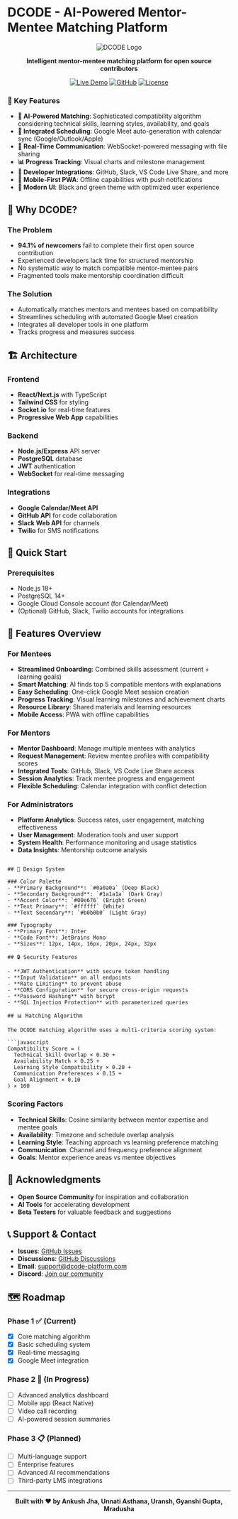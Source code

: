 # DCODE - AI-Powered Mentor-Mentee Matching Platform

<div align="center">

![DCODE Logo](https://img.shields.io/badge/DCODE-Mentor%20Matching-00e676?style=for-the-badge&logo=code&logoColor=white)

**Intelligent mentor-mentee matching platform for open source contributors**

[![Live Demo](https://img.shields.io/badge/Live-Demo-00e676?style=flat-square)](https://your-demo-url.com)
[![GitHub](https://img.shields.io/badge/GitHub-Repository-000000?style=flat-square&logo=github)](https://github.com/yourusername/dcode-mentor-matching)
[![License](https://img.shields.io/badge/License-MIT-00e676?style=flat-square)](LICENSE)

</div>


### 🚀 Key Features

- **🤖 AI-Powered Matching**: Sophisticated compatibility algorithm considering technical skills, learning styles, availability, and goals
- **📅 Integrated Scheduling**: Google Meet auto-generation with calendar sync (Google/Outlook/Apple)
- **💬 Real-Time Communication**: WebSocket-powered messaging with file sharing
- **📊 Progress Tracking**: Visual charts and milestone management
- **🔗 Developer Integrations**: GitHub, Slack, VS Code Live Share, and more
- **📱 Mobile-First PWA**: Offline capabilities with push notifications
- **🎨 Modern UI**: Black and green theme with optimized user experience

## 🌟 Why DCODE?

### The Problem
- **94.1% of newcomers** fail to complete their first open source contribution
- Experienced developers lack time for structured mentorship
- No systematic way to match compatible mentor-mentee pairs
- Fragmented tools make mentorship coordination difficult

### The Solution
- Automatically matches mentors and mentees based on compatibility
- Streamlines scheduling with automated Google Meet creation
- Integrates all developer tools in one platform
- Tracks progress and measures success

## 🏗️ Architecture

### Frontend
- **React/Next.js** with TypeScript
- **Tailwind CSS** for styling
- **Socket.io** for real-time features
- **Progressive Web App** capabilities

### Backend
- **Node.js/Express** API server
- **PostgreSQL** database
- **JWT** authentication
- **WebSocket** for real-time messaging

### Integrations
- **Google Calendar/Meet API**
- **GitHub API** for code collaboration
- **Slack Web API** for channels
- **Twilio** for SMS notifications

## 🚀 Quick Start

### Prerequisites
- Node.js 18+ 
- PostgreSQL 14+
- Google Cloud Console account (for Calendar/Meet)
- (Optional) GitHub, Slack, Twilio accounts for integrations


## 📱 Features Overview

### For Mentees
- **Streamlined Onboarding**: Combined skills assessment (current + learning goals)
- **Smart Matching**: AI finds top 5 compatible mentors with explanations
- **Easy Scheduling**: One-click Google Meet session creation
- **Progress Tracking**: Visual learning milestones and achievement charts
- **Resource Library**: Shared materials and learning resources
- **Mobile Access**: PWA with offline capabilities

### For Mentors
- **Mentor Dashboard**: Manage multiple mentees with analytics
- **Request Management**: Review mentee profiles with compatibility scores
- **Integrated Tools**: GitHub, Slack, VS Code Live Share access
- **Session Analytics**: Track mentee progress and engagement
- **Flexible Scheduling**: Calendar integration with conflict detection

### For Administrators
- **Platform Analytics**: Success rates, user engagement, matching effectiveness
- **User Management**: Moderation tools and user support
- **System Health**: Performance monitoring and usage statistics
- **Data Insights**: Mentorship outcome analysis


```

## 🎨 Design System

### Color Palette
- **Primary Background**: `#0a0a0a` (Deep Black)
- **Secondary Background**: `#1a1a1a` (Dark Gray)
- **Accent Color**: `#00e676` (Bright Green)
- **Text Primary**: `#ffffff` (White)
- **Text Secondary**: `#b0b0b0` (Light Gray)

### Typography
- **Primary Font**: Inter
- **Code Font**: JetBrains Mono
- **Sizes**: 12px, 14px, 16px, 20px, 24px, 32px

## 🔒 Security Features

- **JWT Authentication** with secure token handling
- **Input Validation** on all endpoints
- **Rate Limiting** to prevent abuse
- **CORS Configuration** for secure cross-origin requests
- **Password Hashing** with bcrypt
- **SQL Injection Protection** with parameterized queries

## 📊 Matching Algorithm

The DCODE matching algorithm uses a multi-criteria scoring system:

```javascript
Compatibility Score = (
  Technical Skill Overlap × 0.30 +
  Availability Match × 0.25 +
  Learning Style Compatibility × 0.20 +
  Communication Preferences × 0.15 +
  Goal Alignment × 0.10
) × 100
```

### Scoring Factors
- **Technical Skills**: Cosine similarity between mentor expertise and mentee goals
- **Availability**: Timezone and schedule overlap analysis
- **Learning Style**: Teaching approach vs learning preference matching
- **Communication**: Channel and frequency preference alignment
- **Goals**: Mentor experience areas vs mentee objectives


## 🙏 Acknowledgments

- **Open Source Community** for inspiration and collaboration
- **AI Tools** for accelerating development
- **Beta Testers** for valuable feedback and suggestions

## 📞 Support & Contact

- **Issues**: [GitHub Issues](https://github.com/yourusername/dcode-mentor-matching/issues)
- **Discussions**: [GitHub Discussions](https://github.com/yourusername/dcode-mentor-matching/discussions)
- **Email**: support@dcode-platform.com
- **Discord**: [Join our community](https://discord.gg/dcode)

## 🗺️ Roadmap

### Phase 1 ✅ (Current)
- [x] Core matching algorithm
- [x] Basic scheduling system
- [x] Real-time messaging
- [x] Google Meet integration

### Phase 2 🚧 (In Progress)
- [ ] Advanced analytics dashboard
- [ ] Mobile app (React Native)
- [ ] Video call recording
- [ ] AI-powered session summaries

### Phase 3 📋 (Planned)
- [ ] Multi-language support
- [ ] Enterprise features
- [ ] Advanced AI recommendations
- [ ] Third-party LMS integrations

---

<div align="center">

**Built with ❤️ by Ankush Jha, Unnati Asthana, Uransh, Gyanshi Gupta, Mradusha**

</div>
